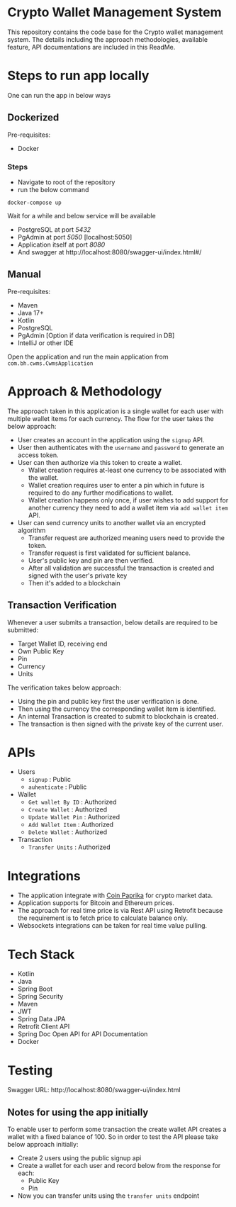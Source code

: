 # Crypto Wallet Management System
This repository contains the code base for the Crypto wallet management system.
The details including the approach methodologies, available feature, API documentations
are included in this ReadMe.

# Steps to run app locally
One can run the app in below ways

## Dockerized
Pre-requisites:
- Docker
### Steps
- Navigate to root of the repository
- run the below command
```
docker-compose up
```
Wait for a while and below service will be available
- PostgreSQL at port _5432_
- PgAdmin at port _5050_ [localhost:5050]
- Application itself at port _8080_
- And swagger at http://localhost:8080/swagger-ui/index.html#/

## Manual
Pre-requisites:
- Maven
- Java 17+
- Kotlin
- PostgreSQL
- PgAdmin [Option if data verification is required in DB]
- IntelliJ or other IDE

Open the application and run the main application from `com.bh.cwms.CwmsApplication`


# Approach & Methodology
The approach taken in this application is a single wallet for each user with multiple wallet
items for each currency.
The flow for the user takes the below approach:
- User creates an account in the application using the `signup` API.
- User then authenticates with the `username` and `password` to generate an access token.
- User can then authorize via this token to create a wallet.
    - Wallet creation requires at-least one currency to be associated with the wallet. 
    - Wallet creation requires user to enter a pin which in future is required to do any further modifications to wallet.
    - Wallet creation happens only once, if user wishes to add support for another currency they need to add a wallet item via `add wallet item` API.
- User can send currency units to another wallet via an encrypted algorithm
    - Transfer request are authorized meaning users need to provide the token.
    - Transfer request is first validated for sufficient balance.
    - User's public key and pin are then verified.
    - After all validation are successful the transaction is created and signed with the user's private key
    - Then it's added to a blockchain

## Transaction Verification
Whenever a user submits a transaction, below details are required to be submitted:
- Target Wallet ID, receiving end
- Own Public Key
- Pin
- Currency
- Units

The verification takes below approach:
- Using the pin and public key first the user verification is done.
- Then using the currency the corresponding wallet item is identified.
- An internal Transaction is created to submit to blockchain is created.
- The transaction is then signed with the private key of the current user.

# APIs
- Users
   - `signup` : Public
   - `auhenticate` : Public
- Wallet
   - `Get wallet By ID` : Authorized
   - `Create Wallet` : Authorized
   - `Update Wallet Pin` : Authorized
   - `Add Wallet Item` : Authorized
   - `Delete Wallet` : Authorized
- Transaction
   - `Transfer Units` : Authorized

# Integrations
- The application integrate with [Coin Paprika](https://api.coinpaprika.com) for crypto market data.
- Application supports for Bitcoin and Ethereum prices.
- The approach for real time price is via Rest API using Retrofit because the requirement is to fetch price to calculate balance only.
- Websockets integrations can be taken for real time value pulling.

# Tech Stack
- Kotlin
- Java
- Spring Boot
- Spring Security
- Maven
- JWT
- Spring Data JPA
- Retrofit Client API
- Spring Doc Open API for API Documentation
- Docker

# Testing
Swagger URL: http://localhost:8080/swagger-ui/index.html

## Notes for using the app initially
To enable user to perform some transaction the create wallet API
creates a wallet with a fixed balance of 100.
So in order to test the API please take below approach initially:
- Create 2 users using the public signup api
- Create a wallet for each user and record below from the response for each:
    - Public Key
    - Pin
- Now you can transfer units using the `transfer units` endpoint
